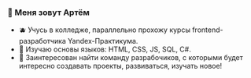 ### 🌌 Меня зовут Артём



- 🫐 Учусь в колледже, параллельно прохожу курсы frontend-разработчика Yandex-Практикума.
- 🧢 Изучаю основы языков: HTML, CSS, JS, SQL, C#.
- 🔑 Заинтересован найти команду разрабочиков, с которыми будет интересно создавать проекты, развиваться, изучать новое!
